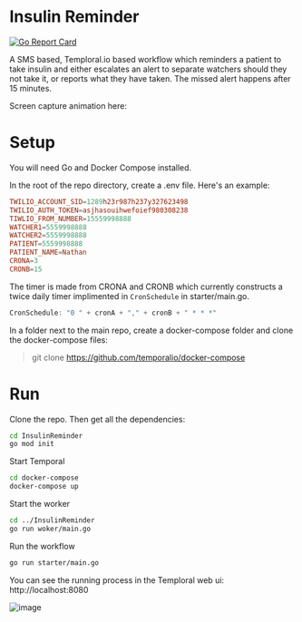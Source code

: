 # Insulin Reminder

[![Go Report Card](https://goreportcard.com/badge/github.com/joho/godotenv)](https://goreportcard.com/report/github.com/joho/godotenv)

A SMS based, Temploral.io based workflow which reminders a patient to take insulin and either escalates an alert to separate watchers should they not take it, or reports what they have taken. The missed alert happens after 15 minutes.

Screen capture animation here:

# Setup

You will need Go and Docker Compose installed. 

In the root of the repo directory, create a .env file. Here's an example:

```conf
TWILIO_ACCOUNT_SID=1289h23r987h237y327623498
TWILIO_AUTH_TOKEN=asjhasouihwefoief980308238
TIWLIO_FROM_NUMBER=15559998888
WATCHER1=5559998888
WATCHER2=5559998888
PATIENT=5559998888
PATIENT_NAME=Nathan
CRONA=3
CRONB=15
```

The timer is made from CRONA and CRONB which currently constructs a twice daily timer implimented in `CronSchedule` in starter/main.go.

```go
CronSchedule: "0 " + cronA + "," + cronB + " * * *"
```

In a folder next to the main repo, create a docker-compose folder and clone the docker-compose files:
> git clone https://github.com/temporalio/docker-compose

# Run

Clone the repo. Then get all the dependencies:
```bash
cd InsulinReminder
go mod init
```

Start Temporal
```bash
cd docker-compose
docker-compose up
```

Start the worker
```bash
cd ../InsulinReminder
go run woker/main.go
```

Run the workflow
```bash
go run starter/main.go
```

You can see the running process in the Temploral web ui:
http://localhost:8080


![image](https://user-images.githubusercontent.com/763917/192355793-8b4339c8-cfe8-4cb2-8609-e70f46172027.png)
